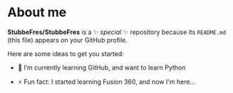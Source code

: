 # About me


**StubbeFres/StubbeFres** is a ✨ _special_ ✨ repository because its `README.md` (this file) appears on your GitHub profile.

Here are some ideas to get you started:

- 🌱 I’m currently learning GitHub, and want to learn Python

- ⚡ Fun fact: I started learning Fusion 360, and now I'm here...  

